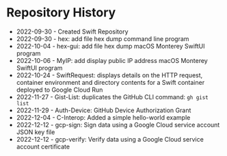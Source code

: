 # Repository History
 - 2022-09-30 - Created Swift Repository
 - 2022-09-30 - hex: add file hex dump command line program
 - 2022-10-04 - hex-gui: add file hex dump macOS Monterey SwiftUI program
 - 2022-10-06 - MyIP: add display public IP address macOS Monterey SwiftUI program
 - 2022-10-24 - SwiftRequest: displays details on the HTTP request, container environment and directory contents for a Swift container deployed to Google Cloud Run
 - 2022-11-27 - Gist-List: duplicates the GitHub CLI command: `gh gist list`
 - 2022-11-29 - Auth-Device: GitHub Device Authorization Grant
 - 2022-12-04 - C-Interop: Added a simple hello-world example
 - 2022-12-12 - gcp-sign: Sign data using a Google Cloud service account JSON key file
 - 2022-12-12 - gcp-verify: Verify data using a Google Cloud service account certificate
